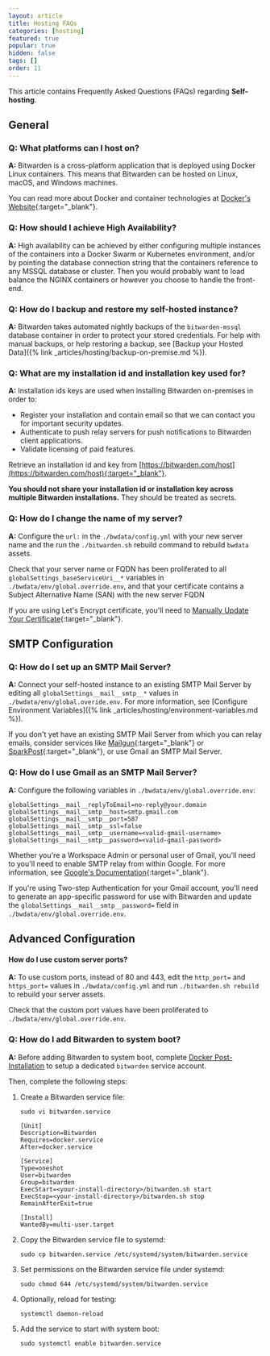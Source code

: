 ```yaml
---
layout: article
title: Hosting FAQs
categories: [hosting]
featured: true
popular: true
hidden: false
tags: []
order: 11
---
```


This article contains Frequently Asked Questions (FAQs) regarding **Self-hosting**.

## General

### Q: What platforms can I host on?

**A:** Bitwarden is a cross-platform application that is deployed using Docker Linux containers. This means that Bitwarden can be hosted on Linux, macOS, and Windows machines.

You can read more about Docker and container technologies at [Docker's Website](https://www.docker.com/why-docker){:target="_blank"}.

### Q: How should I achieve High Availability?

**A:** High availability can be achieved by either configuring multiple instances of the containers into a Docker Swarm or Kubernetes environment, and/or by pointing the database connection string that the containers reference to any MSSQL database or cluster. Then you would probably want to load balance the NGINX containers or however you choose to handle the front-end.

### Q: How do I backup and restore my self-hosted instance?

**A:** Bitwarden takes automated nightly backups of the `bitwarden-mssql` database container in order to protect your stored credentials. For help with manual backups, or help restoring a backup, see [Backup your Hosted Data]({% link _articles/hosting/backup-on-premise.md %}).

### Q: What are my installation id and installation key used for?

**A:** Installation ids keys are used when installing Bitwarden on-premises in order to:

- Register your installation and contain email so that we can contact you for important security updates.
- Authenticate to push relay servers for push notifications to Bitwarden client applications.
- Validate licensing of paid features.

Retrieve an installation id and key from [https://bitwarden.com/host](https://bitwarden.com/host){:target="_blank"}.

**You should not share your installation id or installation key across multiple Bitwarden installations.** They should be treated as secrets.

### Q: How do I change the name of my server?

**A:** Configure the `url:` in the `./bwdata/config.yml` with your new server name and the run the `./bitwarden.sh` rebuild command to rebuild `bwdata` assets.

Check that your server name or FQDN has been proliferated to all `globalSettings_baseServiceUri__*` variables in `./bwdata/env/global.override.env`, and that your certificate contains a Subject Alternative Name (SAN) with the new server FQDN

If you are using Let's Encrypt certificate, you'll need to [Manually Update Your Certificate](https://bitwarden.com/help/article/certificates/#manually-update-a-lets-encrypt-certificate){:target="\_blank"}.

## SMTP Configuration

### Q: How do I set up an SMTP Mail Server?

**A:** Connect your self-hosted instance to an existing SMTP Mail Server by editing all `globalSettings__mail__smtp__*` values in `./bwdata/env/global.overide.env`. For more information, see [Configure Environment Variables]({% link _articles/hosting/environment-variables.md %}).

If you don't yet have an existing SMTP Mail Server from which you can relay emails, consider services like [Mailgun](https://www.mailgun.com/){:target="\_blank"} or [SparkPost](https://www.sparkpost.com){:target="\_blank"}, or use Gmail an SMTP Mail Server.

### Q: How do I use Gmail as an SMTP Mail Server?

**A:** Configure the following variables in `./bwdata/env/global.override.env`:

```
globalSettings__mail__replyToEmail=no-reply@your.domain
globalSettings__mail__smtp__host=smtp.gmail.com
globalSettings__mail__smtp__port=587
globalSettings__mail__smtp__ssl=false
globalSettings__mail__smtp__username=<valid-gmail-username>
globalSettings__mail__smtp__password=<valid-gmail-password>
```

Whether you're a Workspace Admin or personal user of Gmail, you'll need to you'll need to enable SMTP relay from within Google. For more information, see [Google's Documentation](https://support.google.com/a/answer/176600?hl=en){:target="\_blank"}.

If you're using Two-step Authentication for your Gmail account, you'll need to generate an app-specific password for use with Bitwarden and update the `globalSettings__mail__smtp__password=` field in `./bwdata/env/global.override.env`.

## Advanced Configuration

#### How do I use custom server ports?

**A:** To use custom ports, instead of 80 and 443, edit the `http_port=` and `https_port=` values in `./bwdata/config.yml` and run `./bitwarden.sh rebuild` to rebuild your server assets.

Check that the custom port values have been proliferated to `./bwdata/env/global.override.env`.

### Q: How do I add Bitwarden to system boot?

**A:** Before adding Bitwarden to system boot, complete [Docker Post-Installation](https://bitwarden.com/help/article/install-on-premise/#docker-post-installation-linux-only) to setup a dedicated `bitwarden` service account.

Then, complete the following steps:

1. Create a Bitwarden service file:

   ```
   sudo vi bitwarden.service

   [Unit]
   Description=Bitwarden
   Requires=docker.service
   After=docker.service

   [Service]
   Type=oneshot
   User=bitwarden
   Group=bitwarden
   ExecStart=<your-install-directory>/bitwarden.sh start
   ExecStop=<your-install-directory>/bitwarden.sh stop
   RemainAfterExit=true

   [Install]
   WantedBy=multi-user.target
   ```
2. Copy the Bitwarden service file to systemd:

   ```
   sudo cp bitwarden.service /etc/systemd/system/bitwarden.service
   ```
3. Set permissions on the Bitwarden service file under systemd:

   ```
   sudo chmod 644 /etc/systemd/system/bitwarden.service
   ```
4. Optionally, reload for testing:

   ```
   systemctl daemon-reload
   ```
5. Add the service to start with system boot:

   ```
   sudo systemctl enable bitwarden.service
   ```
